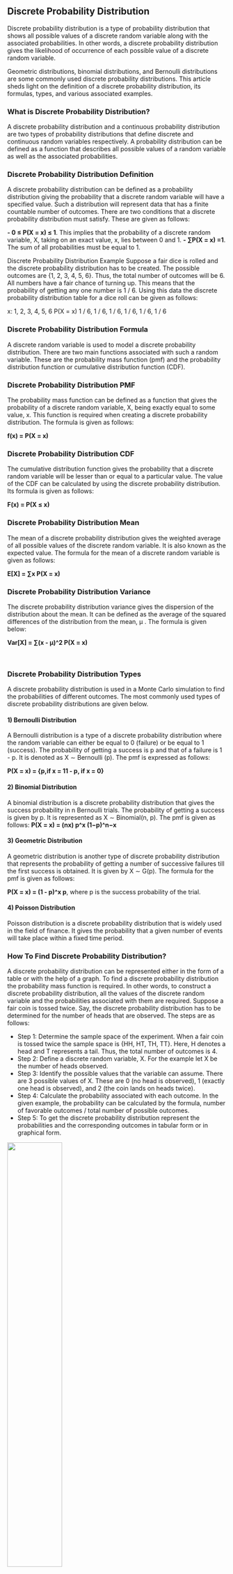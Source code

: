 ## Discrete Probability Distribution
Discrete probability distribution is a type of probability distribution that shows all possible values of a discrete random variable along with the associated probabilities. In other words, a discrete probability distribution gives the likelihood of occurrence of each possible value of a discrete random variable.

Geometric distributions, binomial distributions, and Bernoulli distributions are some commonly used discrete probability distributions. This article sheds light on the definition of a discrete probability distribution, its formulas, types, and various associated examples.


### What is Discrete Probability Distribution?
A discrete probability distribution and a continuous probability distribution are two types of probability distributions that define discrete and continuous random variables respectively. A probability distribution can be defined as a function that describes all possible values of a random variable as well as the associated probabilities.

### Discrete Probability Distribution Definition
A discrete probability distribution can be defined as a probability distribution giving the probability that a discrete random variable will have a specified value. Such a distribution will represent data that has a finite countable number of outcomes. There are two conditions that a discrete probability distribution must satisfy. These are given as follows:

**- 0 ≤ P(X = x) ≤ 1**. This implies that the probability of a discrete random variable, X, taking on an exact value, x, lies between 0 and 1.
**- ∑P(X = x) =1**. The sum of all probabilities must be equal to 1.

Discrete Probability Distribution Example
Suppose a fair dice is rolled and the discrete probability distribution has to be created. The possible outcomes are {1, 2, 3, 4, 5, 6}. Thus, the total number of outcomes will be 6. All numbers have a fair chance of turning up. This means that the probability of getting any one number is 1 / 6. Using this data the discrete probability distribution table for a dice roll can be given as follows:

x: 	1,	2,	3,	4,	5,	6
P(X = x)	1 / 6,	1 / 6,	1 / 6,	1 / 6,	1 / 6,	1 / 6


### Discrete Probability Distribution Formula
A discrete random variable is used to model a discrete probability distribution. There are two main functions associated with such a random variable. These are the probability mass function (pmf) and the probability distribution function or cumulative distribution function (CDF).

### Discrete Probability Distribution PMF
The probability mass function can be defined as a function that gives the probability of a discrete random variable, X, being exactly equal to some value, x. This function is required when creating a discrete probability distribution. The formula is given as follows:

**f(x) = P(X = x)**

### Discrete Probability Distribution CDF
The cumulative distribution function gives the probability that a discrete random variable will be lesser than or equal to a particular value. The value of the CDF can be calculated by using the discrete probability distribution. Its formula is given as follows:

**F(x) = P(X ≤ x)**

### Discrete Probability Distribution Mean
The mean of a discrete probability distribution gives the weighted average of all possible values of the discrete random variable. It is also known as the expected value. The formula for the mean of a discrete random variable is given as follows:

**E[X] = ∑x P(X = x)**

### Discrete Probability Distribution Variance
The discrete probability distribution variance gives the dispersion of the distribution about the mean. It can be defined as the average of the squared differences of the distribution from the mean, μ
. The formula is given below:

**Var[X] = ∑(x - μ)^2 P(X = x)**

<br/>

### Discrete Probability Distribution Types
A discrete probability distribution is used in a Monte Carlo simulation to find the probabilities of different outcomes. The most commonly used types of discrete probability distributions are given below.

#### 1) Bernoulli Distribution

A Bernoulli distribution is a type of a discrete probability distribution where the random variable can either be equal to 0 (failure) or be equal to 1 (success). The probability of getting a success is p and that of a failure is 1 - p. It is denoted as X ∼ Bernoulli (p). The pmf is expressed as follows:

**P(X = x) = {p,if x = 11 - p, if x = 0}**

#### 2) Binomial Distribution

A binomial distribution is a discrete probability distribution that gives the success probability in n Bernoulli trials. The probability of getting a success is given by p. It is represented as X ∼ Binomial(n, p). The pmf is given as follows:
**P(X = x) = (nx) p^x (1−p)^n−x**


#### 3) Geometric Distribution

A geometric distribution is another type of discrete probability distribution that represents the probability of getting a number of successive failures till the first success is obtained. It is given by X ∼ G(p). The formula for the pmf is given as follows:

**P(X = x) = (1 - p)^x p**, where p is the success probability of the trial.

#### 4) Poisson Distribution

Poisson distribution is a discrete probability distribution that is widely used in the field of finance. It gives the probability that a given number of events will take place within a fixed time period.


### How To Find Discrete Probability Distribution?

A discrete probability distribution can be represented either in the form of a table or with the help of a graph. To find a discrete probability distribution the probability mass function is required. In other words, to construct a discrete probability distribution, all the values of the discrete random variable and the probabilities associated with them are required. Suppose a fair coin is tossed twice. Say, the discrete probability distribution has to be determined for the number of heads that are observed. The steps are as follows:

- Step 1: Determine the sample space of the experiment. When a fair coin is tossed twice the sample space is {HH, HT, TH, TT}. Here, H denotes a head and T represents a tail. Thus, the total number of outcomes is 4.
- Step 2: Define a discrete random variable, X. For the example let X be the number of heads observed.
- Step 3: Identify the possible values that the variable can assume. There are 3 possible values of X. These are 0 (no head is observed), 1 (exactly one head is observed), and 2 (the coin lands on heads twice).
- Step 4: Calculate the probability associated with each outcome. In the given example, the probability can be calculated by the formula, number of favorable outcomes / total number of possible outcomes.
- Step 5: To get the discrete probability distribution represent the probabilities and the corresponding outcomes in tabular form or in graphical form.

<img src = "https://d138zd1ktt9iqe.cloudfront.net/media/seo_landing_files/discrete-probability-distribution-example-1639994583.png" width = 50%, height = 50%>

<br/>

### Important Notes on Discrete Probability Distribution

- A discrete probability distribution is used to model the outcomes of a discrete random variable as well as the associated probabilities.
- A discrete distribution is used to calculate the probability that a random variable will be exactly equal to some value.
0 ≤ P(X = x) ≤ 1 and ∑P(X = x) =1 are two conditions that must be satisfied by a discrete probability distribution.
- The examples of a discrete probability distribution are Bernoulli Distribution, binomial distribution, Poisson distribution, and geometric distribution.
